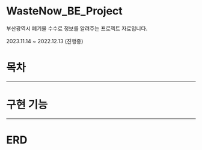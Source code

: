 # WasteNow_BE_Project 
부산광역시 폐기물 수수료 정보를 알려주는 프로젝트 자료입니다.

2023.11.14 ~ 2022.12.13 (진행중)

# 목차
--- 

# 구현 기능
---

# ERD
